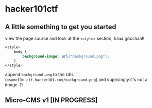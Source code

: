 # hacker101ctf

## A little something to get you started

view the page source and look at the `<style>` section, haaa gocchaa!!
```css
<style>
    body {
        background-image: url("background.png");
    }
</style>
```
append `background.png` to the URL (`<someID>.ctf.hacker101.com/background.png`) and suprisingly it's not a image :D

## Micro-CMS v1 [IN PROGRESS]
